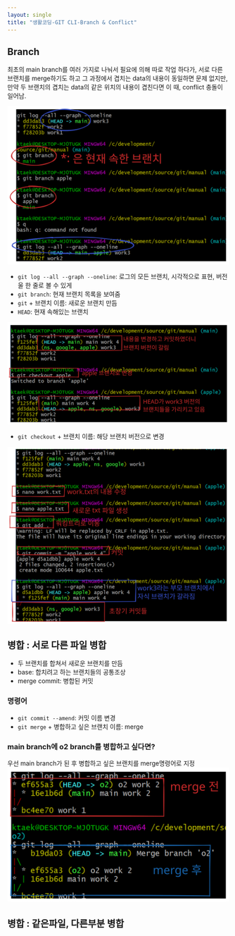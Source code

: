 ```yaml
---
layout: single
title: "생활코딩-GIT CLI-Branch & Conflict"
---
```


## Branch
최초의 main branch를 여러 가지로 나눠서 필요에 의해 따로 작업 하다가, 서로 다른 브랜치를 merge하기도 하고 그 과정에서 겹치는 data의 내용이 동일하면 문제 없지만, 만약 두 브랜치의 겹치는 data의 같은 위치의 내용이 겹친다면 이 때, conflict 충돌이 일어남.

<img src="..\assets\images\2022-07-06-2217.excalidraw.svg">

- `git log --all --graph --oneline`: 로그의 모든 브랜치, 시각적으로 표현, 버전울 한 줄로 볼 수 있게
- `git branch`: 현재 브랜치 목록을 보여줌
- `git` + 브랜치 이름: 새로운 브랜치 만듬
- `HEAD`: 현재 속해있는 브랜치

<img src="..\assets\images\2022-07-06-2229.excalidraw.svg">

- `git checkout` + 브랜치 이름: 해당 브랜치 버전으로 변경

<img src="..\assets\images\2022-07-06-2240.excalidraw.svg">


## 병합 : 서로 다른 파일 병합
- 두 브랜치를 합쳐서 새로운 브랜치를 만듬
- base: 합치려고 하는 브랜치들의 공통조상
- merge commit: 병합된 커밋 

### 명령어
- `git commit --amend`: 커밋 이름 변경
- `git merge` + 병합하고 싶은 브랜치 이름: merge

### main branch에 o2 branch를 병합하고 싶다면?
우선 main branch가 된 후 병합하고 싶은 브랜치를 merge명령어로 지정
<img src="..\assets\images\2022-07-06-2319.excalidraw.svg">

## 병합 : 같은파일, 다른부분 병합

